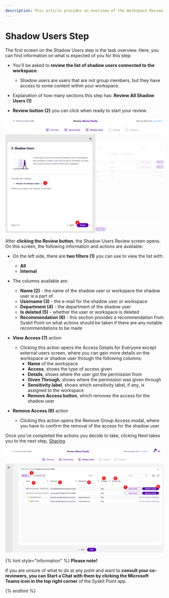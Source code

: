 ```yaml
---
description: This article provides an overview of the Workspace Review Wizard Shadow Users step from a workspace owner's perspective.
---
```


# Shadow Users Step

The first screen on the Shadow Users step is the task overview. Here, you can find information on what is expected of you for this step:

* You'll be asked to **review the list of shadow users connected to the workspace**. 
  * Shadow users are users that are not group members, but they have access to some content within your workspace. 

* Explanation of how many sections this step has: **Review All Shadow Users (1)**

* **Review button (2)** you can click when ready to start your review.

![Workspace Review - Shadow Users Step - Overview](../../.gitbook/assets/workspace-review-shadow-users-step-overview.png)

After **clicking the Review button**, the Shadow Users Review screen opens. On this screen, the following information and actions are available:

* On the left side, there are **two filters (1)** you can use to view the list with:
  * **All**
  * **Internal** 

* The columns available are: 
  * **Name (2)** - the name of the shadow user or workspace the shadow user is a part of
  * **Username (3)** - the e-mail for the shadow user or workspace
  * **Department (4)** - the department of the shadow user
  * **Is deleted (5)** - whether the user or workspace is deleted
  * **Recommendation (6)** - this section provides a recommendation from Syskit Point on what actions should be taken if there are any notable recommendations to be made
* **View Access (7)** action
  * Clicking this action opens the Access Details for Everyone except external users screen, where you can gain more details on the workspace or shadow user through the following columns:
    * **Name** of the workspace
    * **Access**, shows the type of access given
    * **Details**, shows where the user got the permission from
    * **Given Through**, shows where the permission was given through
    * **Sensitivity label**, shows which sensitivity label, if any, is assigned to the workspace
    * **Remove Access button**, which removes the access for the shadow user
* **Remove Access (8)** action
  * Clicking this action opens the Remove Group Access modal, where you have to confirm the removal of the access for the shadow user

Once you've completed the actions you decide to take, clicking Next takes you to the next step, [Sharing](sharing-step.md).

![Workspace Review - Shadow Users Step](../../.gitbook/assets/workspace-review-shadow-users-step.png)

{% hint style="information" %}
**Please note!** 

If you are unsure of what to do at any point and want to **consult your co-reviewers, you can Start a Chat with them by clicking the Microsoft Teams icon in the top right corner** of the Syskit Point app. 

{% endhint %}